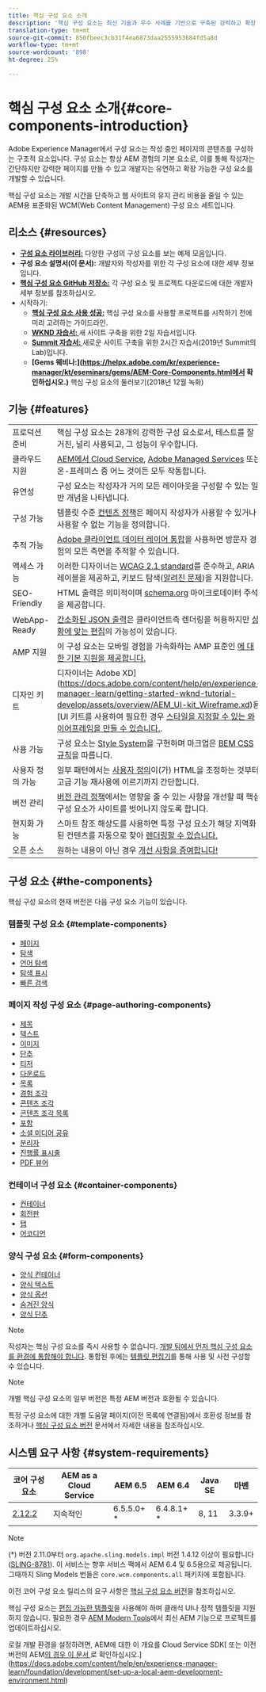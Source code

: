 ```yaml
---
title: 핵심 구성 요소 소개
description: '핵심 구성 요소는 최신 기술과 우수 사례를 기반으로 구축된 강력하고 확장 가능한 기본 구성 요소를 제공합니다. '
translation-type: tm+mt
source-git-commit: 850fbeec3cb31f4ea6873daa2555953684fd5a8d
workflow-type: tm+mt
source-wordcount: '898'
ht-degree: 25%

---
```



# 핵심 구성 요소 소개{#core-components-introduction}

Adobe Experience Manager에서 구성 요소는 작성 중인 페이지의 콘텐츠를 구성하는 구조적 요소입니다. 구성 요소는 항상 AEM 경험의 기본 요소로, 이를 통해 작성자는 간단하지만 강력한 페이지를 만들 수 있고 개발자는 유연하고 확장 가능한 구성 요소를 개발할 수 있습니다.

핵심 구성 요소는 개발 시간을 단축하고 웹 사이트의 유지 관리 비용을 줄일 수 있는 AEM용 표준화된 WCM(Web Content Management) 구성 요소 세트입니다.

## 리소스 {#resources}

* **[구성 요소 라이브러리:](https://www.adobe.com/go/aem_cmp_library)** 다양한 구성의 구성 요소를 보는 예제 모음입니다.
* **구성 요소 설명서(이 문서):** 개발자와 작성자를 위한 각 구성 요소에 대한 세부 정보입니다.
* **[핵심 구성 요소 GitHub 저장소:](https://github.com/adobe/aem-core-wcm-components)** 각 구성 요소 및 프로젝트 다운로드에 대한 개발자 세부 정보를 참조하십시오.
* 시작하기:
   * **[핵심 구성 요소 사용 성공:](/help/developing/success.md)** 핵심 구성 요소를 사용할 프로젝트를 시작하기 전에 미리 고려하는 가이드라인.
   * **[WKND 자습서: ](https://docs.adobe.com/content/help/en/experience-manager-learn/getting-started-wknd-tutorial-develop/overview.html)** 새 사이트 구축을 위한 2일 자습서입니다.
   * **[Summit 자습서: ](https://expleague.azureedge.net/labs/L767/index.html)** 새로운 사이트 구축을 위한 2시간 자습서(2019년 Summit의 Lab)입니다.
   * **[Gems 웨비나:](https://helpx.adobe.com/kr/experience-manager/kt/eseminars/gems/AEM-Core-Components.html에서 확인하십시오.)** 핵심 구성 요소의 둘러보기(2018년 12월 녹화)

## 기능 {#features}

|  |  |
|---|---|
| 프로덕션 준비 | 핵심 구성 요소는 28개의 강력한 구성 요소로서, 테스트를 잘 거친, 널리 사용되고, 그 성능이 우수합니다. |
| 클라우드 지원 | [AEM에서 Cloud Service](https://docs.adobe.com/content/help/en/experience-manager-cloud-service/landing/home.html), [Adobe Managed Services](https://github.com/adobe/aem-project-archetype/tree/master/src/main/archetype/dispatcher.ams) 또는 온-프레미스 중 어느 것이든 모두 작동합니다. |
| 유연성 | 구성 요소는 작성자가 거의 모든 레이아웃을 구성할 수 있는 일반 개념을 나타냅니다. |
| 구성 가능 | 템플릿 수준 [컨텐츠 정책](https://docs.adobe.com/content/help/en/experience-manager-cloud-service/implementing/components-templates/templates.html#content-policies)은 페이지 작성자가 사용할 수 있거나 사용할 수 없는 기능을 정의합니다. |
| 추적 가능 | [Adobe 클라이언트 데이터 레이어 통합](/help/developing/data-layer/overview.md)을 사용하면 방문자 경험의 모든 측면을 추적할 수 있습니다. |
| 액세스 가능 | 이러한 디자이너는 [WCAG 2.1 standard](https://www.w3.org/TR/WCAG21/)를 준수하고, ARIA 레이블을 제공하고, 키보드 탐색([알려진 문제](https://github.com/adobe/aem-core-wcm-components/issues?utf8=✓&amp;q=is%3Aissue+is%3Aopen+accessibility+in%3Attle))을 지원합니다. |
| SEO-Friendly | HTML 출력은 의미적이며 [schema.org](https://schema.org) 마이크로데이터 주석을 제공합니다. |
| WebApp-Ready | [간소화된 JSON 출력](https://docs.adobe.com/content/help/en/experience-manager-learn/foundation/development/develop-sling-model-exporter.html)은 클라이언트측 렌더링을 허용하지만 [상황에 맞는 편집](https://docs.adobe.com/content/help/en/experience-manager-learn/sites/spa-editor/spa-editor-framework-feature-video-use.html)의 가능성이 있습니다. |
| AMP 지원 | 이 구성 요소는 모바일 경험을 가속화하는 AMP 표준인 [에 대한 기본 지원을 제공합니다.](/help/developing/amp.md) |
| 디자인 키트 | 디자이너는 Adobe XD](https://docs.adobe.com/content/help/en/experience-manager-learn/getting-started-wknd-tutorial-develop/assets/overview/AEM_UI-kit_Wireframe.xd)용 [UI 키트를 사용하여 필요한 경우 [스타일을 지정할 수 있는 와이어프레임을 만들 수 있습니다.](https://docs.adobe.com/content/help/en/experience-manager-learn/getting-started-wknd-tutorial-develop/assets/overview/AEM_UI-kit_WKND.xd). |
| 사용 가능 | 구성 요소는 [Style System](https://docs.adobe.com/content/help/en/experience-manager-cloud-service/implementing/components-templates/style-system.html)을 구현하며 마크업은 [BEM CSS 규칙](http://getbem.com/)을 따릅니다. |
| 사용자 정의 가능 | 일부 패턴에서는 [사용자 정의](developing/customizing.md)이(가) HTML을 조정하는 것부터 고급 기능 재사용에 이르기까지 간단합니다. |
| 버전 관리 | [버전 관리 정책](https://github.com/adobe/aem-core-wcm-components/wiki/Versioning-policies)에서는 영향을 줄 수 있는 사항을 개선할 때 핵심 구성 요소가 사이트를 벗어나지 않도록 합니다. |
| 현지화 가능 | 스마트 참조 해상도를 사용하면 특정 구성 요소가 해당 지역화된 컨텐츠를 자동으로 찾아 [렌더링할 수 있습니다.](get-started/localization.md) |
| 오픈 소스 | 원하는 내용이 아닌 경우 [개선 사항을 증여합니다!](https://github.com/adobe/aem-core-wcm-components/blob/master/CONTRIBUTING.md) |

## 구성 요소 {#the-components}

핵심 구성 요소의 현재 버전은 다음 구성 요소 기능이 있습니다.

### 템플릿 구성 요소 {#template-components}

* [페이지](components/page.md)
* [탐색](components/navigation.md)
* [언어 탐색](components/language-navigation.md)
* [탐색 표시](components/breadcrumb.md)
* [빠른 검색](components/quick-search.md)

### 페이지 작성 구성 요소 {#page-authoring-components}

* [제목](components/title.md)
* [텍스트](components/text.md)
* [이미지](components/image.md)
* [단추](components/button.md)
* [티저](components/teaser.md)
* [다운로드](components/download.md)
* [목록](components/list.md)
* [경험 조각](components/experience-fragment.md)
* [콘텐츠 조각](components/content-fragment-component.md)
* [콘텐츠 조각 목록](components/content-fragment-list.md)
* [포함](components/embed.md)
* [소셜 미디어 공유](components/sharing.md)
* [분리자](components/separator.md)
* [진행률 표시줄](components/progress-bar.md)
* [PDF 뷰어](components/pdf-viewer.md)

### 컨테이너 구성 요소 {#container-components}

* [컨테이너](components/container.md)
* [회전판](components/carousel.md)
* [탭](components/tabs.md)
* [어코디언](components/accordion.md)

### 양식 구성 요소 {#form-components}

* [양식 컨테이너](components/forms/form-container.md)
* [양식 텍스트](components/forms/form-text.md)
* [양식 옵션](components/forms/form-options.md)
* [숨겨진 양식](components/forms/form-hidden.md)
* [양식 단추](components/forms/form-button.md)

>[!NOTE]
>
>작성자는 핵심 구성 요소를 즉시 사용할 수 없습니다. [개발 팀에서 먼저 핵심 구성 요소를 환경에 통합해야 합니다](get-started/using.md). 통합된 후에는 [템플릿 편집기](https://docs.adobe.com/content/help/en/experience-manager-cloud-service/sites/authoring/features/templates.html)를 통해 사용 및 사전 구성할 수 있습니다.

>[!NOTE]
>
>개별 핵심 구성 요소의 일부 버전은 특정 AEM 버전과 호환될 수 있습니다.
>
>특정 구성 요소에 대한 개별 도움말 페이지(이전 목록에 연결됨)에서 호환성 정보를 참조하거나 [핵심 구성 요소 버전](versions.md) 문서에서 자세한 내용을 참조하십시오.

## 시스템 요구 사항 {#system-requirements}

| 코어 구성 요소 | AEM as a Cloud Service | AEM 6.5 | AEM 6.4 | Java SE | 마벤 |
|---------|---------|---------|---------|---------|---------|
| [2.12.2](https://github.com/adobe/aem-core-wcm-components/releases/tag/core.wcm.components.reactor-2.12.2) | 지속적인 | 6.5.5.0+ * | 6.4.8.1+ * | 8, 11 | 3.3.9+ |

>[!NOTE]
>
>(*) 버전 2.11.0부터 `org.apache.sling.models.impl` 버전 1.4.12 이상이 필요합니다([SLING-8781](https://issues.apache.org/jira/browse/SLING-8781)). 이 서비스는 향후 서비스 팩에서 AEM 6.4 및 6.5용으로 제공됩니다. 그때까지 Sling Models 번들은 `core.wcm.components.all` 패키지에 포함됩니다.

이전 코어 구성 요소 릴리스의 요구 사항은 [핵심 구성 요소 버전](versions.md)을 참조하십시오.

핵심 구성 요소는 [편집 가능한 템플릿](https://docs.adobe.com/content/help/en/experience-manager-learn/sites/page-authoring/template-editor-feature-video-use.html)을 사용해야 하며 클래식 UI나 정적 템플릿을 지원하지 않습니다. 필요한 경우 [AEM Modern Tools](https://opensource.adobe.com/aem-modernize-tools/pages/tools.html)에서 최신 AEM 기능으로 프로젝트를 업데이트하십시오.

로컬 개발 환경을 설정하려면, AEM에 대한 이 개요를 Cloud Service SDK[ 또는 이전 버전의 AEM[의 경우 이 문서 ](https://docs.adobe.com/content/help/en/experience-manager-learn/cloud-service/local-development-environment-set-up/overview.html)로 확인하십시오.](https://docs.adobe.com/content/help/en/experience-manager-learn/foundation/development/set-up-a-local-aem-development-environment.html)
